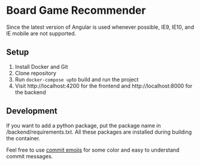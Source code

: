 # Board Game Recommender
Since the latest version of Angular is used whenever possible, IE9, IE10, and IE mobile are not supported.

## Setup

1. Install Docker and Git
2. Clone repository
3. Run `docker-compose up`to build and run the project
4. Visit http://localhost:4200 for the frontend and http://localhost:8000 for the backend

## Development
If you want to add a python package, put the package name in /backend/requirements.txt. All these packages are installed during building the container.

Feel free to use [commit emojis](https://gitmoji.carloscuesta.me/) for some color and easy to understand commit messages.
